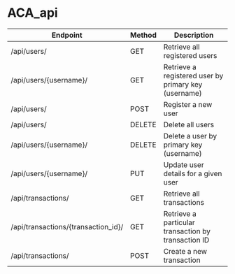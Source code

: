 # ACA_api

| Endpoint                                  | Method | Description                                           |
|-------------------------------------------|--------|-------------------------------------------------------|
| /api/users/                               | GET    | Retrieve all registered users                         |
| /api/users/{username}/                     | GET    | Retrieve a registered user by primary key (username)  |
| /api/users/                               | POST   | Register a new user                                   |
| /api/users/                               | DELETE | Delete all users                                      |
| /api/users/{username}/                     | DELETE | Delete a user by primary key (username)               |
| /api/users/{username}/                     | PUT    | Update user details for a given user                  |
| /api/transactions/                        | GET    | Retrieve all transactions                             |
| /api/transactions/{transaction_id}/         | GET    | Retrieve a particular transaction by transaction ID    |
| /api/transactions/                        | POST   | Create a new transaction                              |
